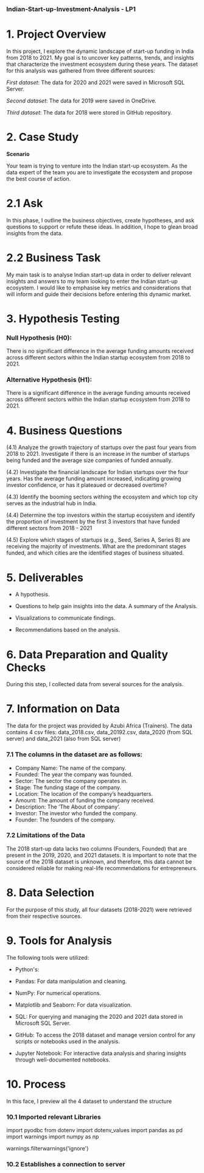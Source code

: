 ### Indian-Start-up-Investment-Analysis - LP1

# 1. Project Overview
In this project, I explore the dynamic landscape of start-up funding in India from 2018 to 2021. My goal is to uncover key patterns, trends, and insights that characterize the investment ecosystem during these years. The dataset for this analysis was gathered from three different sources:







*First dataset*:  The data for 2020 and 2021 were saved in Microsoft SQL Server.

*Second dataset*: The data for 2019 were saved in OneDrive.

*Third dataset*: The data for 2018 were stored in GitHub repository.







# 2. Case Study


**Scenario**

Your team is trying to venture into the Indian start-up ecosystem. As the data expert of the team you are to investigate the ecosystem and propose the best course of action.



# 2.1 Ask


In this phase, I outline the business objectives, create hypotheses, and ask questions to support or refute these ideas. In addition, I hope to glean broad insights from the data.



# 2.2 Business Task

My main task is to analyse Indian start-up data in order to deliver relevant insights and answers to my team looking to enter the Indian start-up ecosystem. I would like to emphasise key metrics and considerations that will inform and guide their decisions before entering this dynamic market.



# 3. Hypothesis Testing
### Null Hypothesis (H0): 
 There is no significant difference in the average funding amounts received across different sectors within the Indian startup ecosystem from 2018 to 2021.

 ### Alternative Hypothesis (H1):
There is a significant difference in the average funding amounts received across different sectors within the Indian startup ecosystem from 2018 to 2021.

# 4. Business Questions

(4.1)  Analyze the growth trajectory of startups over the past four years from 2018 to 2021. Investigate if there is an increase in the number of startups being funded and the average size companies of funded annually.


(4.2) Investigate the financial landscape for Indian startups over the four years. Has the average funding amount increased, indicating growing investor confidence, or has it plateaued or decreased overtime?

(4.3) Identify the booming sectors withing the ecosystem and which top city serves as the industrial hub in India.

(4.4) Determine the top investors within the startup ecosystem and identify the proportion of investment by the first 3 investors that have funded different sectors from 2018 - 2021

(4.5) Explore which stages of startups (e.g., Seed, Series A, Series B) are receiving the majority of investments. What are the predominant stages funded, and which cities are the identified stages of business situated.



# 5. Deliverables
- A hypothesis.

- Questions to help gain insights into the data. A summary of the Analysis.

- Visualizations to communicate findings.

- Recommendations based on the analysis.





# 6. Data Preparation and Quality Checks
During this step, I collected data from several sources for the analysis.


# 7. Information on Data

The data for the project was provided by Azubi Africa (Trainers). The data contains 4 csv files: data_2018.csv, data_20192.csv, data_2020 (from SQL server) and data_2021 (also from SQL server)


### 7.1 The columns in the dataset are as follows:

- Company Name: The name of the company.
- Founded: The year the company was founded.
- Sector: The sector the company operates in.
- Stage: The funding stage of the company.
- Location: The location of the company’s headquarters.
- Amount: The amount of funding the company received.
- Description: The ‘The About of company’.
- Investor: The investor who funded the company.
- Founder: The founders of the company.


### 7.2 Limitations of the Data

The 2018 start-up data lacks two columns (Founders, Founded) that are present in the 2019, 2020, and 2021 datasets. It is important to note that the source of the 2018 dataset is unknown, and therefore, this data cannot be considered reliable for making real-life recommendations for entrepreneurs.


# 8. Data Selection

For the purpose of this study, all four datasets (2018-2021) were retrieved from their respective sources.


# 9. Tools for Analysis
The following tools were utilized:

- Python's:

- Pandas: For data manipulation and cleaning.

- NumPy: For numerical operations.

- Matplotlib and Seaborn: For data visualization.

- SQL: For querying and managing the 2020 and 2021 data stored in Microsoft SQL Server.

- GitHub: To access the 2018 dataset and manage version control for any scripts or notebooks used in the analysis.

- Jupyter Notebook: For interactive data analysis and sharing insights through well-documented notebooks.


# 10. Process
In this face, I preview all the 4 dataset to understand the structure

### 10.1 Imported relevant Libraries

import pyodbc
from dotenv import dotenv_values
import pandas as pd
import warnings
import numpy as np

warnings.filterwarnings('ignore')


### 10.2 Establishes a connection to server






